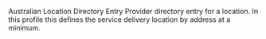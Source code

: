 Australian Location Directory Entry
Provider directory entry for a location. In this profile this defines the service delivery location by address at a minimum.

